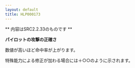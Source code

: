 ```yaml
---
layout: default
title: HLP000173
---
```

** 内容はSRC2.2.33のものです **

**パイロットの攻撃の正確さ**

数値が高いほど命中率が上がります。

特殊能力による修正が加わる場合には＋○○のように示されます。
